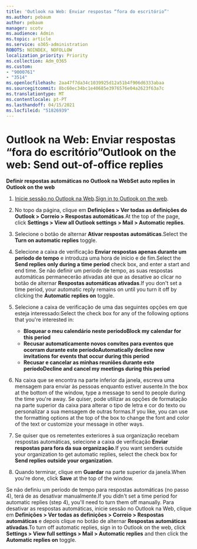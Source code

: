 ```yaml
---
title: 'Outlook na Web: Enviar respostas “fora do escritório”'
ms.author: pebaum
author: pebaum
manager: scotv
ms.audience: Admin
ms.topic: article
ms.service: o365-administration
ROBOTS: NOINDEX, NOFOLLOW
localization_priority: Priority
ms.collection: Adm_O365
ms.custom:
- "9000761"
- "3514"
ms.openlocfilehash: 2aa47f7da34c1039925d12a51b4f906d6333abaa
ms.sourcegitcommit: 8bc60ec34bc1e40685e3976576e04a2623f63a7c
ms.translationtype: MT
ms.contentlocale: pt-PT
ms.lasthandoff: 04/15/2021
ms.locfileid: "51826939"
---
```

# <a name="outlook-on-the-web-send-out-of-office-replies"></a><span data-ttu-id="f4bba-102">Outlook na Web: Enviar respostas “fora do escritório”</span><span class="sxs-lookup"><span data-stu-id="f4bba-102">Outlook on the web: Send out-of-office replies</span></span>

<span data-ttu-id="f4bba-103">**Definir respostas automáticas no Outlook na Web**</span><span class="sxs-lookup"><span data-stu-id="f4bba-103">**Set auto replies in Outlook on the web**</span></span>

1. <span data-ttu-id="f4bba-104">[Inicie sessão no Outlook na Web](https://support.office.com/article/how-to-sign-in-to-outlook-on-the-web-763fab4d-0138-4814-b450-37fc286bcb79).</span><span class="sxs-lookup"><span data-stu-id="f4bba-104">[Sign in to Outlook on the web](https://support.office.com/article/how-to-sign-in-to-outlook-on-the-web-763fab4d-0138-4814-b450-37fc286bcb79).</span></span>

2. <span data-ttu-id="f4bba-105">No topo da página, clique em **Definições > Ver todas as definições do Outlook > Correio > Respostas automáticas**.</span><span class="sxs-lookup"><span data-stu-id="f4bba-105">At the top of the page, click **Settings > View all Outlook settings > Mail > Automatic replies**.</span></span>

3. <span data-ttu-id="f4bba-106">Selecione o botão de alternar **Ativar respostas automáticas**.</span><span class="sxs-lookup"><span data-stu-id="f4bba-106">Select the **Turn on automatic replies** toggle.</span></span>

4. <span data-ttu-id="f4bba-107">Selecione a caixa de verificação **Enviar respostas apenas durante um período de tempo** e introduza uma hora de início e de fim.</span><span class="sxs-lookup"><span data-stu-id="f4bba-107">Select the **Send replies only during a time period** check box, and enter a start and end time.</span></span> <span data-ttu-id="f4bba-108">Se não definir um período de tempo, as suas respostas automáticas permanecerão ativadas até que as desative ao clicar no botão de alternar **Respostas automáticas ativadas**.</span><span class="sxs-lookup"><span data-stu-id="f4bba-108">If you don't set a time period, your automatic reply remains on until you turn it off by clicking the **Automatic replies on** toggle.</span></span>

5. <span data-ttu-id="f4bba-109">Selecione a caixa de verificação de uma das seguintes opções em que esteja interessado:</span><span class="sxs-lookup"><span data-stu-id="f4bba-109">Select the check box for any of the following options that you're interested in:</span></span>
    - <span data-ttu-id="f4bba-110">**Bloquear o meu calendário neste período**</span><span class="sxs-lookup"><span data-stu-id="f4bba-110">**Block my calendar for this period**</span></span>
    - <span data-ttu-id="f4bba-111">**Recusar automaticamente novos convites para eventos que ocorram durante este período**</span><span class="sxs-lookup"><span data-stu-id="f4bba-111">**Automatically decline new invitations for events that occur during this period**</span></span>
    - <span data-ttu-id="f4bba-112">**Recusar e cancelar as minhas reuniões durante este período**</span><span class="sxs-lookup"><span data-stu-id="f4bba-112">**Decline and cancel my meetings during this period**</span></span>

6. <span data-ttu-id="f4bba-113">Na caixa que se encontra na parte inferior da janela, escreva uma mensagem para enviar às pessoas enquanto estiver ausente.</span><span class="sxs-lookup"><span data-stu-id="f4bba-113">In the box at the bottom of the window, type a message to send to people during the time you're away.</span></span> <span data-ttu-id="f4bba-114">Se quiser, pode utilizar as opções de formatação na parte superior da caixa para alterar o tipo de letra e cor do texto ou personalizar a sua mensagem de outras formas.</span><span class="sxs-lookup"><span data-stu-id="f4bba-114">If you like, you can use the formatting options at the top of the box to change the font and color of the text or customize your message in other ways.</span></span>

7. <span data-ttu-id="f4bba-115">Se quiser que os remetentes exteriores à sua organização recebam respostas automáticas, selecione a caixa de verificação **Enviar respostas para fora da sua organização**.</span><span class="sxs-lookup"><span data-stu-id="f4bba-115">If you want senders outside your organization to get automatic replies, select the check box for **Send replies outside your organization**.</span></span>

8. <span data-ttu-id="f4bba-116">Quando terminar, clique em **Guardar** na parte superior da janela.</span><span class="sxs-lookup"><span data-stu-id="f4bba-116">When you're done, click **Save** at the top of the window.</span></span>

<span data-ttu-id="f4bba-117">Se não definiu um período de tempo para respostas automáticas (no passo 4), terá de as desativar manualmente.</span><span class="sxs-lookup"><span data-stu-id="f4bba-117">If you didn't set a time period for automatic replies (step 4), you'll need to turn them off manually.</span></span> <span data-ttu-id="f4bba-118">Para desativar as respostas automáticas, inicie sessão no Outlook na Web, clique em **Definições > Ver todas as definições > Correio > Respostas automáticas** e depois clique no botão de alternar **Respostas automáticas ativadas**.</span><span class="sxs-lookup"><span data-stu-id="f4bba-118">To turn off automatic replies, sign in to Outlook on the web, click **Settings > View full settings > Mail > Automatic replies** and then click the **Automatic replies on** toggle.</span></span>
